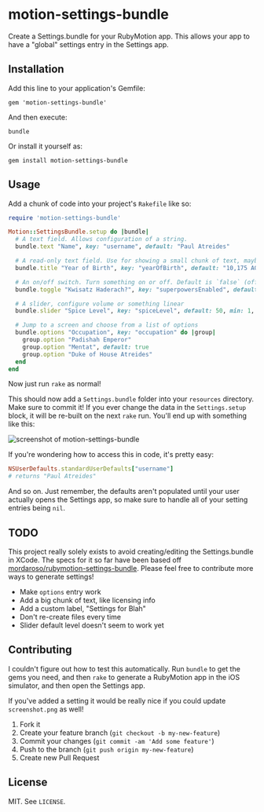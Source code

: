# motion-settings-bundle

Create a Settings.bundle for your RubyMotion app. This allows your app to have a "global" settings entry in the Settings app.

## Installation

Add this line to your application's Gemfile:

    gem 'motion-settings-bundle'

And then execute:

    bundle

Or install it yourself as:

    gem install motion-settings-bundle

## Usage

Add a chunk of code into your project's `Rakefile` like so:

``` ruby
require 'motion-settings-bundle'

Motion::SettingsBundle.setup do |bundle|
  # A text field. Allows configuration of a string.
  bundle.text "Name", key: "username", default: "Paul Atreides"

  # A read-only text field. Use for showing a small chunk of text, maybe a version number
  bundle.title "Year of Birth", key: "yearOfBirth", default: "10,175 AG"

  # An on/off switch. Turn something on or off. Default is `false` (off).
  bundle.toggle "Kwisatz Haderach?", key: "superpowersEnabled", default: true

  # A slider, configure volume or something linear
  bundle.slider "Spice Level", key: "spiceLevel", default: 50, min: 1, max: 100

  # Jump to a screen and choose from a list of options
  bundle.options "Occupation", key: "occupation" do |group|
    group.option "Padishah Emperor"
    group.option "Mentat", default: true
    group.option "Duke of House Atreides"
  end
end
```

Now just run `rake` as normal!

This should now add a `Settings.bundle` folder into your `resources` directory. Make sure to commit it! If you ever change the data in the `Settings.setup` block, it will be re-built on the next `rake` run. You'll end up with something like this:

![screenshot of motion-settings-bundle](https://raw.github.com/qrush/motion-settings-bundle/master/screenshot.png)

If you're wondering how to access this in code, it's pretty easy:

``` ruby
NSUserDefaults.standardUserDefaults["username"]
# returns "Paul Atreides"
```

And so on. Just remember, the defaults aren't populated until your user actually opens the Settings app, so make sure to handle all of your setting entries being `nil`.

## TODO

This project really solely exists to avoid creating/editing the Settings.bundle in XCode. The specs for it so far have been based off [mordaroso/rubymotion-settings-bundle](https://github/mordaroso/rubymotion-settings-bundle). Please feel free to contribute more ways to generate settings!

* Make `options` entry work
* Add a big chunk of text, like licensing info
* Add a custom label, "Settings for Blah"
* Don't re-create files every time
* Slider default level doesn't seem to work yet

## Contributing

I couldn't figure out how to test this automatically. Run `bundle` to get the gems you need, and then `rake` to generate a RubyMotion app in the iOS simulator, and then open the Settings app.

If you've added a setting it would be really nice if you could update `screenshot.png` as well!

1. Fork it
2. Create your feature branch (`git checkout -b my-new-feature`)
3. Commit your changes (`git commit -am 'Add some feature'`)
4. Push to the branch (`git push origin my-new-feature`)
5. Create new Pull Request

## License

MIT. See `LICENSE`.
